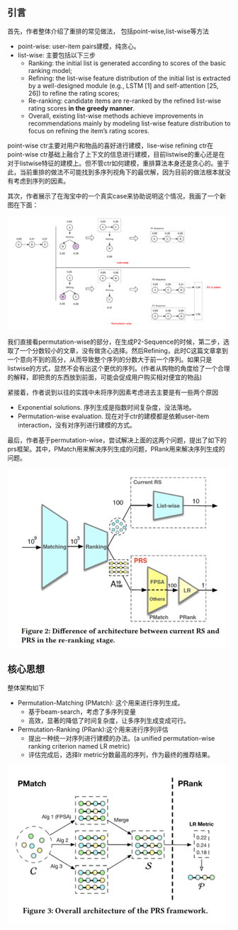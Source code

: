 ## 引言

首先，作者整体介绍了重排的常见做法， 包括point-wise,list-wise等方法

- point-wise: user-item pairs建模，纯贪心。
- list-wise: 主要包括以下三步
    - Ranking: the initial list is generated according to scores of the basic ranking model;
    - Refining: the list-wise feature distribution of the initial list is extracted by a well-designed module (e.g., LSTM [1] and self-attention [25, 26]) to refine the rating scores;
    - Re-ranking: candidate items are re-ranked by the refined list-wise rating scores **in the greedy manner**.
    - Overall, existing list-wise methods achieve improvements in recommendations mainly by modeling list-wise
feature distribution to focus on refining the item’s rating scores.
     
point-wise ctr主要对用户和物品的喜好进行建模，lise-wise refining ctr在point-wise ctr基础上融合了上下文的信息进行建模，目前listwise的重心还是在对于listwise特征的建模上。但不管ctr如何建模，重排算法本身还是贪心的。鉴于此，当前重排的做法不可能找到多序列视角下的最优解，因为目前的做法根本就没有考虑到序列的因素。

其次，作者展示了在淘宝中的一个真实case来协助说明这个情况，我画了一个新图在下面：

<img width="500"  src="img/permutation-wise-vs-list-wise.png"/>

我们直接看permutation-wise的部分，在生成P2-Sequence的时候，第二步，选取了一个分数较小的文章，没有做贪心选择。然后Refining，此时C这篇文章拿到一个意向不到的高分，从而导致整个序列的分数大于前一个序列。如果只是listwise的方式，显然不会有出这个更优的序列。(作者从购物的角度给了一个合理的解释，即把贵的东西放到前面，可能会促成用户购买相对便宜的物品)

紧接着，作者说到以往的实践中未将序列因素考虑进去主要是有一些两个原因
- Exponential solutions. 序列生成是指数时间复杂度，没法落地。
- Permutation-wise evaluation. 现在对于ctr的建模都是依赖user-item interaction，没有对序列进行建模的方式。

最后，作者基于permutation-wise，尝试解决上面的这两个问题，提出了如下的prs框架。其中，PMatch用来解决序列生成的问题，PRank用来解决序列生成的问题。

<img width="500"  src="img/prs.png"/>

## 核心思想

整体架构如下

- Permutation-Matching (PMatch): 这个用来进行序列生成。
    - 基于beam-search，考虑了多序列变量
    - 高效，显著的降低了时间复杂度，让多序列生成变成可行。
- Permutation-Ranking (PRank):这个用来进行序列评估
    - 提出一种统一对序列进行建模的办法。(a unified permutation-wise ranking criterion named LR metric)
    - 评估完成后，选择lr metric分数最高的序列，作为最终的推荐结果。

<img width="500"  src="img/architecture.png"/>